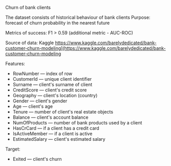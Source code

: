 Churn of bank clients

The dataset consists of historical behaviour of bank clients
Purpose: forecast of churn probability in the nearest future

Metrics of success: F1 > 0.59 (additional metric - AUC-ROC)



Source of data: Kaggle
https://www.kaggle.com/barelydedicated/bank-customer-churn-modeling](https://www.kaggle.com/barelydedicated/bank-customer-churn-modeling

Features:
- RowNumber — index of row
- CustomerId — unique client identifier
- Surname — client's surname of client
- CreditScore — client's credit score
- Geography — client's location (country)
- Gender — client's gender
- Age — client's age
- Tenure — number of client's real estate objects
- Balance — client's account balance
- NumOfProducts — number of bank products used by a client
- HasCrCard — if a client has a credit card 
- IsActiveMember — if a client is active
- EstimatedSalary — client's estimated salary 

Target:
- Exited — client's churn
